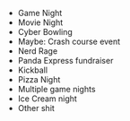 - Game Night 
- Movie Night 
- Cyber Bowling 
- Maybe: Crash course event 
- Nerd Rage 
- Panda Express fundraiser 
- Kickball 
- Pizza Night 
- Multiple game nights 
- Ice Cream night 
- Other shit 

